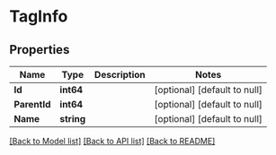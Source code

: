 # TagInfo

## Properties
Name | Type | Description | Notes
------------ | ------------- | ------------- | -------------
**Id** | **int64** |  | [optional] [default to null]
**ParentId** | **int64** |  | [optional] [default to null]
**Name** | **string** |  | [optional] [default to null]

[[Back to Model list]](../README.md#documentation-for-models) [[Back to API list]](../README.md#documentation-for-api-endpoints) [[Back to README]](../README.md)


